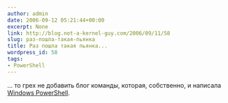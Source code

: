```yaml
---
author: admin
date: 2006-09-12 05:21:44+00:00
excerpt: None
link: http://blog.not-a-kernel-guy.com/2006/09/11/58
slug: раз-пошла-такая-пьянка
title: Раз пошла такая пьянка...
wordpress_id: 58
tags:
- PowerShell
---
```


... то грех не добавить блог команды, которая, собственно, и написала [Windows PowerShell](http://blogs.msdn.com/powershell/default.aspx).
